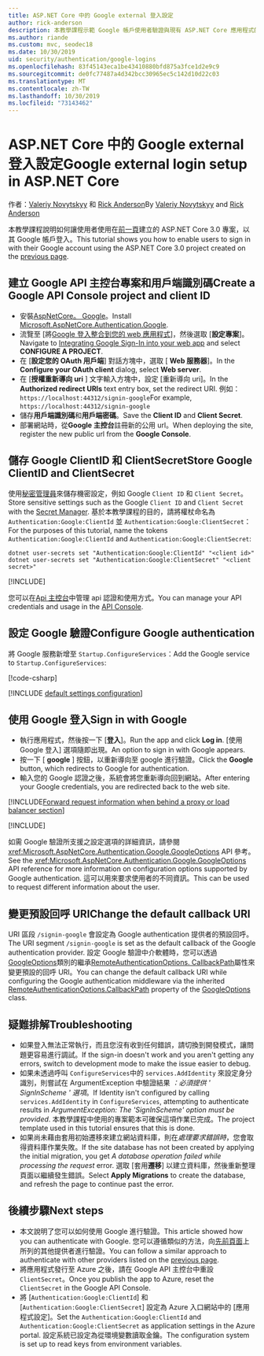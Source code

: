 ```yaml
---
title: ASP.NET Core 中的 Google external 登入設定
author: rick-anderson
description: 本教學課程示範 Google 帳戶使用者驗證與現有 ASP.NET Core 應用程式的整合。
ms.author: riande
ms.custom: mvc, seodec18
ms.date: 10/30/2019
uid: security/authentication/google-logins
ms.openlocfilehash: 83f45143eca1be43410880bfd875a3fce1d2e9c9
ms.sourcegitcommit: de0fc77487a4d342bcc30965ec5c142d10d22c03
ms.translationtype: MT
ms.contentlocale: zh-TW
ms.lasthandoff: 10/30/2019
ms.locfileid: "73143462"
---
```

# <a name="google-external-login-setup-in-aspnet-core"></a><span data-ttu-id="500ec-103">ASP.NET Core 中的 Google external 登入設定</span><span class="sxs-lookup"><span data-stu-id="500ec-103">Google external login setup in ASP.NET Core</span></span>

<span data-ttu-id="500ec-104">作者：[Valeriy Novytskyy](https://github.com/01binary) 和 [Rick Anderson](https://twitter.com/RickAndMSFT)</span><span class="sxs-lookup"><span data-stu-id="500ec-104">By [Valeriy Novytskyy](https://github.com/01binary) and [Rick Anderson](https://twitter.com/RickAndMSFT)</span></span>

<span data-ttu-id="500ec-105">本教學課程說明如何讓使用者使用在[前一頁](xref:security/authentication/social/index)建立的 ASP.NET Core 3.0 專案，以其 Google 帳戶登入。</span><span class="sxs-lookup"><span data-stu-id="500ec-105">This tutorial shows you how to enable users to sign in with their Google account using the ASP.NET Core 3.0 project created on the [previous page](xref:security/authentication/social/index).</span></span>

## <a name="create-a-google-api-console-project-and-client-id"></a><span data-ttu-id="500ec-106">建立 Google API 主控台專案和用戶端識別碼</span><span class="sxs-lookup"><span data-stu-id="500ec-106">Create a Google API Console project and client ID</span></span>

* <span data-ttu-id="500ec-107">安裝[AspNetCore。 Google](https://www.nuget.org/packages/Microsoft.AspNetCore.Authentication.Google)。</span><span class="sxs-lookup"><span data-stu-id="500ec-107">Install [Microsoft.AspNetCore.Authentication.Google](https://www.nuget.org/packages/Microsoft.AspNetCore.Authentication.Google).</span></span>
* <span data-ttu-id="500ec-108">流覽至 [將[Google 登入整合到您的 web 應用程式](https://developers.google.com/identity/sign-in/web/devconsole-project)]，然後選取 [**設定專案**]。</span><span class="sxs-lookup"><span data-stu-id="500ec-108">Navigate to [Integrating Google Sign-In into your web app](https://developers.google.com/identity/sign-in/web/devconsole-project) and select **CONFIGURE A PROJECT**.</span></span>
* <span data-ttu-id="500ec-109">在 [**設定您的 OAuth 用戶端**] 對話方塊中，選取 [ **Web 服務器**]。</span><span class="sxs-lookup"><span data-stu-id="500ec-109">In the **Configure your OAuth client** dialog, select **Web server**.</span></span>
* <span data-ttu-id="500ec-110">在 [**授權重新導向 uri** ] 文字輸入方塊中，設定 [重新導向 uri]。</span><span class="sxs-lookup"><span data-stu-id="500ec-110">In the **Authorized redirect URIs** text entry box, set the redirect URI.</span></span> <span data-ttu-id="500ec-111">例如：`https://localhost:44312/signin-google`</span><span class="sxs-lookup"><span data-stu-id="500ec-111">For example, `https://localhost:44312/signin-google`</span></span>
* <span data-ttu-id="500ec-112">儲存**用戶端識別碼**和**用戶端密碼**。</span><span class="sxs-lookup"><span data-stu-id="500ec-112">Save the **Client ID** and **Client Secret**.</span></span>
* <span data-ttu-id="500ec-113">部署網站時，從**Google 主控台**註冊新的公用 url。</span><span class="sxs-lookup"><span data-stu-id="500ec-113">When deploying the site, register the new public url from the **Google Console**.</span></span>

## <a name="store-google-clientid-and-clientsecret"></a><span data-ttu-id="500ec-114">儲存 Google ClientID 和 ClientSecret</span><span class="sxs-lookup"><span data-stu-id="500ec-114">Store Google ClientID and ClientSecret</span></span>

<span data-ttu-id="500ec-115">使用[秘密管理員](xref:security/app-secrets)來儲存機密設定，例如 Google `Client ID` 和 `Client Secret`。</span><span class="sxs-lookup"><span data-stu-id="500ec-115">Store sensitive settings such as the Google `Client ID` and `Client Secret` with the [Secret Manager](xref:security/app-secrets).</span></span> <span data-ttu-id="500ec-116">基於本教學課程的目的，請將權杖命名為 `Authentication:Google:ClientId` 並 `Authentication:Google:ClientSecret`：</span><span class="sxs-lookup"><span data-stu-id="500ec-116">For the purposes of this tutorial, name the tokens `Authentication:Google:ClientId` and `Authentication:Google:ClientSecret`:</span></span>

```dotnetcli
dotnet user-secrets set "Authentication:Google:ClientId" "<client id>"
dotnet user-secrets set "Authentication:Google:ClientSecret" "<client secret>"
```

[!INCLUDE[](~/includes/environmentVarableColon.md)]

<span data-ttu-id="500ec-117">您可以在[Api 主控台](https://console.developers.google.com/apis/dashboard)中管理 api 認證和使用方式。</span><span class="sxs-lookup"><span data-stu-id="500ec-117">You can manage your API credentials and usage in the [API Console](https://console.developers.google.com/apis/dashboard).</span></span>

## <a name="configure-google-authentication"></a><span data-ttu-id="500ec-118">設定 Google 驗證</span><span class="sxs-lookup"><span data-stu-id="500ec-118">Configure Google authentication</span></span>

<span data-ttu-id="500ec-119">將 Google 服務新增至 `Startup.ConfigureServices`：</span><span class="sxs-lookup"><span data-stu-id="500ec-119">Add the Google service to `Startup.ConfigureServices`:</span></span>

[!code-csharp[](~/security/authentication/social/social-code/3.x/StartupGoogle3x.cs?highlight=11-19)]

[!INCLUDE [default settings configuration](includes/default-settings2-2.md)]

## <a name="sign-in-with-google"></a><span data-ttu-id="500ec-120">使用 Google 登入</span><span class="sxs-lookup"><span data-stu-id="500ec-120">Sign in with Google</span></span>

* <span data-ttu-id="500ec-121">執行應用程式，然後按一下 [**登入**]。</span><span class="sxs-lookup"><span data-stu-id="500ec-121">Run the app and click **Log in**.</span></span> <span data-ttu-id="500ec-122">[使用 Google 登入] 選項隨即出現。</span><span class="sxs-lookup"><span data-stu-id="500ec-122">An option to sign in with Google appears.</span></span>
* <span data-ttu-id="500ec-123">按一下 [ **google** ] 按鈕，以重新導向至 google 進行驗證。</span><span class="sxs-lookup"><span data-stu-id="500ec-123">Click the **Google** button, which redirects to Google for authentication.</span></span>
* <span data-ttu-id="500ec-124">輸入您的 Google 認證之後，系統會將您重新導向回到網站。</span><span class="sxs-lookup"><span data-stu-id="500ec-124">After entering your Google credentials, you are redirected back to the web site.</span></span>

[!INCLUDE[Forward request information when behind a proxy or load balancer section](includes/forwarded-headers-middleware.md)]

[!INCLUDE[](includes/chain-auth-providers.md)]

<span data-ttu-id="500ec-125">如需 Google 驗證所支援之設定選項的詳細資訊，請參閱 <xref:Microsoft.AspNetCore.Authentication.Google.GoogleOptions> API 參考。</span><span class="sxs-lookup"><span data-stu-id="500ec-125">See the <xref:Microsoft.AspNetCore.Authentication.Google.GoogleOptions> API reference for more information on configuration options supported by Google authentication.</span></span> <span data-ttu-id="500ec-126">這可以用來要求使用者的不同資訊。</span><span class="sxs-lookup"><span data-stu-id="500ec-126">This can be used to request different information about the user.</span></span>

## <a name="change-the-default-callback-uri"></a><span data-ttu-id="500ec-127">變更預設回呼 URI</span><span class="sxs-lookup"><span data-stu-id="500ec-127">Change the default callback URI</span></span>

<span data-ttu-id="500ec-128">URI 區段 `/signin-google` 會設定為 Google authentication 提供者的預設回呼。</span><span class="sxs-lookup"><span data-stu-id="500ec-128">The URI segment `/signin-google` is set as the default callback of the Google authentication provider.</span></span> <span data-ttu-id="500ec-129">設定 Google 驗證中介軟體時，您可以透過[GoogleOptions](/dotnet/api/microsoft.aspnetcore.authentication.google.googleoptions)類別的繼承[RemoteAuthenticationOptions. CallbackPath](/dotnet/api/microsoft.aspnetcore.authentication.remoteauthenticationoptions.callbackpath)屬性來變更預設的回呼 URI。</span><span class="sxs-lookup"><span data-stu-id="500ec-129">You can change the default callback URI while configuring the Google authentication middleware via the inherited [RemoteAuthenticationOptions.CallbackPath](/dotnet/api/microsoft.aspnetcore.authentication.remoteauthenticationoptions.callbackpath) property of the [GoogleOptions](/dotnet/api/microsoft.aspnetcore.authentication.google.googleoptions) class.</span></span>

## <a name="troubleshooting"></a><span data-ttu-id="500ec-130">疑難排解</span><span class="sxs-lookup"><span data-stu-id="500ec-130">Troubleshooting</span></span>

* <span data-ttu-id="500ec-131">如果登入無法正常執行，而且您沒有收到任何錯誤，請切換到開發模式，讓問題更容易進行調試。</span><span class="sxs-lookup"><span data-stu-id="500ec-131">If the sign-in doesn't work and you aren't getting any errors, switch to development mode to make the issue easier to debug.</span></span>
* <span data-ttu-id="500ec-132">如果未透過呼叫 `ConfigureServices`中的 `services.AddIdentity` 來設定身分識別，則嘗試在 ArgumentException 中驗證結果 *：必須提供 ' SignInScheme ' 選項*。</span><span class="sxs-lookup"><span data-stu-id="500ec-132">If Identity isn't configured by calling `services.AddIdentity` in `ConfigureServices`, attempting to authenticate results in *ArgumentException: The 'SignInScheme' option must be provided*.</span></span> <span data-ttu-id="500ec-133">本教學課程中使用的專案範本可確保這項作業已完成。</span><span class="sxs-lookup"><span data-stu-id="500ec-133">The project template used in this tutorial ensures that this is done.</span></span>
* <span data-ttu-id="500ec-134">如果尚未藉由套用初始遷移來建立網站資料庫，則在*處理要求錯誤時*，您會取得資料庫作業失敗。</span><span class="sxs-lookup"><span data-stu-id="500ec-134">If the site database has not been created by applying the initial migration, you get *A database operation failed while processing the request* error.</span></span> <span data-ttu-id="500ec-135">選取 [套用**遷移**] 以建立資料庫，然後重新整理頁面以繼續發生錯誤。</span><span class="sxs-lookup"><span data-stu-id="500ec-135">Select **Apply Migrations** to create the database, and refresh the page to continue past the error.</span></span>

## <a name="next-steps"></a><span data-ttu-id="500ec-136">後續步驟</span><span class="sxs-lookup"><span data-stu-id="500ec-136">Next steps</span></span>

* <span data-ttu-id="500ec-137">本文說明了您可以如何使用 Google 進行驗證。</span><span class="sxs-lookup"><span data-stu-id="500ec-137">This article showed how you can authenticate with Google.</span></span> <span data-ttu-id="500ec-138">您可以遵循類似的方法，向[先前頁面](xref:security/authentication/social/index)上所列的其他提供者進行驗證。</span><span class="sxs-lookup"><span data-stu-id="500ec-138">You can follow a similar approach to authenticate with other providers listed on the [previous page](xref:security/authentication/social/index).</span></span>
* <span data-ttu-id="500ec-139">將應用程式發行至 Azure 之後，請在 Google API 主控台中重設 `ClientSecret`。</span><span class="sxs-lookup"><span data-stu-id="500ec-139">Once you publish the app to Azure, reset the `ClientSecret` in the Google API Console.</span></span>
* <span data-ttu-id="500ec-140">將 [`Authentication:Google:ClientId`] 和 [`Authentication:Google:ClientSecret`] 設定為 Azure 入口網站中的 [應用程式設定]。</span><span class="sxs-lookup"><span data-stu-id="500ec-140">Set the `Authentication:Google:ClientId` and `Authentication:Google:ClientSecret` as application settings in the Azure portal.</span></span> <span data-ttu-id="500ec-141">設定系統已設定為從環境變數讀取金鑰。</span><span class="sxs-lookup"><span data-stu-id="500ec-141">The configuration system is set up to read keys from environment variables.</span></span>
